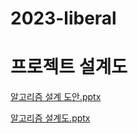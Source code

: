 # 2023-liberal

# 프로젝트 설계도
[알고리즘 설계 도안.pptx](https://github.com/dkfrkawk/2023-liberal/files/12545656/default.pptx)

[알고리즘 설계도.pptx](https://github.com/dkfrkawk/2023-liberal/files/12546240/default.pptx)

